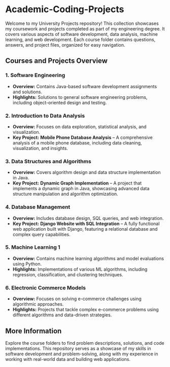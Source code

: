 # Academic-Coding-Projects

Welcome to my University Projects repository! This collection showcases my coursework and projects completed as part of my engineering degree. It covers various aspects of software development, data analysis, machine learning, and web development. Each course folder contains questions, answers, and project files, organized for easy navigation.

## Courses and Projects Overview

### 1. Software Engineering
- **Overview:** Contains Java-based software development assignments and solutions.
- **Highlights:** Solutions to general software engineering problems, including object-oriented design and testing.

### 2. Introduction to Data Analysis
- **Overview:** Focuses on data exploration, statistical analysis, and visualization.
- **Key Project:** **Mobile Phone Database Analysis** – A comprehensive analysis of a mobile phone database, including data cleaning, visualization, and insights.

### 3. Data Structures and Algorithms
- **Overview:** Covers algorithm design and data structure implementation in Java.
- **Key Project:** **Dynamic Graph Implementation** – A project that implements a dynamic graph in Java, showcasing advanced data structure manipulation and algorithm optimization.

### 4. Database Management
- **Overview:** Includes database design, SQL queries, and web integration.
- **Key Project:** **Django Website with SQL Integration** – A fully functional web application built with Django, featuring a relational database and complex query capabilities.

### 5. Machine Learning 1
- **Overview:** Contains machine learning algorithms and model evaluations using Python.
- **Highlights:** Implementations of various ML algorithms, including regression, classification, and clustering techniques.

### 6. Electronic Commerce Models
- **Overview:** Focuses on solving e-commerce challenges using algorithmic approaches.
- **Highlights:** Projects that tackle complex e-commerce problems using different algorithms and data-driven strategies.

## More Information

Explore the course folders to find problem descriptions, solutions, and code implementations. This repository serves as a showcase of my skills in software development and problem-solving, along with my experience in working with real-world data and building web applications.
